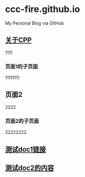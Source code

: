 # ccc-fire.github.io

My Personal Blog via GitHub

## [关于CPP](01_cpp/Cherno%20C++.md)

1111

### 页面1的子页面

11111111

## 页面2

2222

### 页面2的子页面

22222222

## [测试doc1链接](doc/doc1.md)




## [测试doc2的内容](doc2/latex.md)